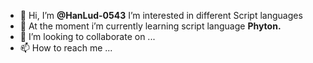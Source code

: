 - 👋 Hi, I’m **@HanLud-0543**
   I’m interested in different Script languages
- 🌱 At the moment i’m currently learning script language **Phyton.**
- 💞️ I’m looking to collaborate on ...
- 📫 How to reach me ...

<!---
HanLud-0543/HanLud-0543 is a ✨ special ✨ repository because its `README.md` (this file) appears on your GitHub profile.
You can click the Preview link to take a look at your changes.
--->
